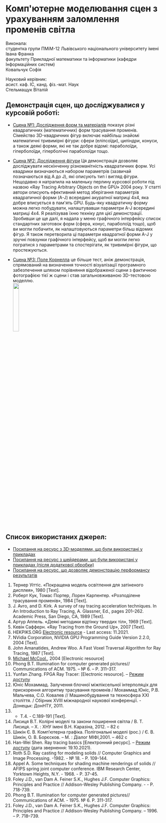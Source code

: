 # Комп'ютерне моделювання сцен з урахуванням заломлення променів світла
Виконала:<br>
студентка групи ПМіМ-12 Львівського національного університету імені Івана Франка<br>
факультету Прикладної математики та інформатики (кафедри Інформаційних систем)<br>
Ковальчук Софія

Науковий керівник: <br>
асист. каф. ІС, канд. фіз.-мат. Наук<br>
Стельмащук Віталій<br>


## Демонстрація сцен, що досліджувалися у курсовій роботі:

* [Сцена №1: Дослідження форм та матеріалів](https://cheshirlvova.github.io/Computer-modeling-of-scenes-while-taking-into-account-refraction-of-light-rays/Quadric_Geometry_Showcase.html) показує різні квадратичних (математичних) форм трасування променів. Сімейство 3D-квадричних фігур включає найбільш знайомі математичні тривимірні фігури: сфери (еліпсоїди), циліндри, конуси, а також деякі форми, які не так добре відомі: параболоїди, гіперболоїди, гіперболічні параболоїди тощо. <br>

* [Сцена №2: Дослідження фігури](https://cheshirlvova.github.io/Computer-modeling-of-scenes-while-taking-into-account-refraction-of-light-rays/Quadric_Shapes_Explorer.html) Ця демонстрація дозволяє досліджувати нескінченну різноманітність квадратичних форм. Усі квадрики визначаються набором параметрів (зазвичай позначаються від A до J), які описують тип і вигляд фігури. Нещодавно я натрапила на маленьку перлину курсової роботи під назвою «Ray Tracing Arbitrary Objects on the GPU»  2004 року. У статті автори описують ефективний метод зберігання параметрів квадратичної форми (A-J) всередині акуратної матриці 4x4, яка добре вписується в пам'ять GPU. Будь-яку квадратичну форму можна легко побудувати, налаштувавши параметри A-J всередині матриці 4x4. Я реалізував їхню техніку для цієї демонстрації. Зробивши це ще далі, я надала у меню графічного інтерфейсу список стандартних заготовок форм (сфера, конус, параболоїд тощо), щоб ви могли побачити, як налаштовуються параметри більш відомих фігур. Я також перетворила ці параметри квадратної форми A-J у зручні повзунки графічного інтерфейсу, щоб ви могли легко погратися з параметрами та спостерігати, як тривимірні фігури, що простежуються.  <br>

* [Сцена №3: Поле Корнелла](https://cheshirlvova.github.io/Computer-modeling-of-scenes-while-taking-into-account-refraction-of-light-rays/Cornell_Box.html) це більше тест, аніж демонстрація, спрямований на визначення точності візуалізації програмного забезпечення шляхом порівняння відображеної сцени з фактичною фотографією тієї ж сцени і став загальновживаною 3D-тестовою моделлю.  <br>
<img src="[https://github.com/erichlof/THREE.js-PathTracing-Renderer/blob/gh-pages/readme-Images/1982_December_Arthur%20Appel_IBM%20Research%20Magazine.png](https://upload.wikimedia.org/wikipedia/commons/2/24/Cornell_box.png)" width=20% height=20%> <br>

## Список використаних джерел:
* [Посилання на ресурс з 3D-моделями, що були використані у прикладах](https://sketchfab.com/tags/opengl)
* [Посилання на ресурс з шейдерами, що були використані у прикладах (після додаткової обробки)](https://www.geeks3d.com/shader-library/)
* [Посилання на ресурс, що дозволяє демонстрацію перформансу результатів](http://github.com/mrdoob/stats.js)
1.	Тернер Уіттіс. «Покращена модель освітлення для затіненого дисплея», 1980 [Text].
2.	Роберт Кук, Томас Портер, Лорен Карпентер. «Розподілене трасування променів», 1984 [Text].
3.	J. Avro, and D. Kirk. A survey of ray tracing acceleration techniques. In An Introduction to Ray Tracing, A. Glassner, Ed., pages 201–262. Academic Press, San Diego, CA, 1989 [Text].
4.	Артур Аппель. «Деякі методики відтінку твердих тіл», 1969 [Text].
5.	Кевін Сафферн. «Ray Tracing from the Ground Up», 2007 [Text].
6.	HEKPIKS.ORG [Electronic resource](https://helpiks.org/3-2158.html) - Last access: 11.2021.
7.	NVidia Corporation, NVIDIA GPU Programming Guide Version 2.2.0, 2004 [Text].
8.	John Amanatides, Andrew Woo. A Fast Voxel Traversal Algorithm for Ray Tracing, 1987 [Text].
9.	[Michael McCool.](http://libsh.sourceforge.net/), 2004 [Electronic resource]
10.	Phong B.T. Illumination for computer generated pictures// Communications of ACM.  1975. – № 6. – Р. 311–317.
11.	Yunfan Zhang. FPGA Ray Tracer: [Electronic resource]. – [Режим доступy](http://www.eeweb.com/project/yunfan_zhang/fpga-ray-tracer)
12.	Юніс Мохаммад. Залучення блочної міжпіксельної інтерполяціх для прискорення алгоритму трасування променів / Мохаммад Юніс, Р.В. Мальчева, С.О. Ковалев // Машинобудування та техносфера ХХІ століття. / Сбірник ХVIII міжнародної наукової конференції. - Донецьк: ДонНТУ, 2011.
13.	- Т.4. - С.189-191 [Text].
14.	Лисиця В.Т. Колірні моделі та закони поширення світла / В. Т. Лисиця. – Х. : ХНУ імені В.Н. Каразіна, 2012. – 82 с
15.	Шикін Є. В. Комп’ютерна графіка. Полігональні моделі (рос.) / Є. В. Шикін, О. В. Борєсков. – М. : Діалог МІФІ,2001. – 462 с
16.	Han-Wei Shen. Ray tracing basics [Електронний ресурс]. – [Режим доступу](http://web.cse.ohiostate.edu/~hwshen/681/Site/Slidesfiles/basicalgo.pdf) (дата звернення: 19.10.2021). 
17.	Roth S.D. Ray casting for modeling solids // Computer Graphics and Image Processing. -1982. - № 18. - P. 109-144.
18.	Appel A. Some techniques for shading machine renderings of solids // AFIPS spring joint computer conference. IBM Research Center, Yorktown Heights, N.Y. - 1968. - P. 37-45.
19.	Foley J.D., van Dam A. Feiner S.K., Hughes J.F. Computer Graphics: Principles and Practice // Addison-Wesley Publishing Company. -   - P. 718-739.
20.	Phong B.T. Illumination for computer generated pictures// Communications of ACM. - 1975.   № 6.   P. 311-317.
21.	Foley J.D., van Dam A. Feiner S.K., Hughes J.F. Computer Graphics: Principles and Practice // Addison-Wesley Publishing Company. – 1996. – Р. 718–739.
